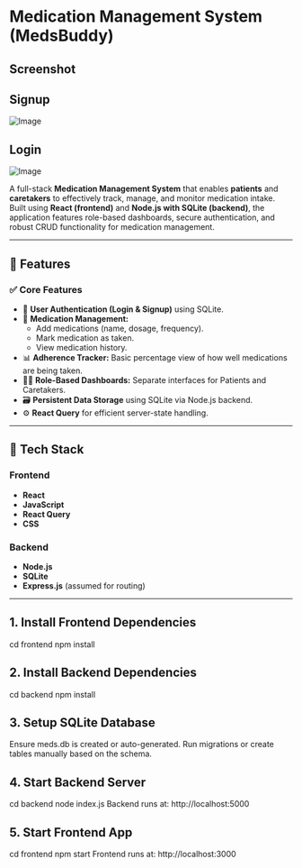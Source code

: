 # Medication Management System (MedsBuddy)

## Screenshot
  ## Signup
  ![Image](https://github.com/user-attachments/assets/85237cf4-a0d8-4dec-9e5c-ac94b4c16a2c)

  ## Login
  ![Image](https://github.com/user-attachments/assets/ed2202e2-34ed-4527-b742-e2447bc20cf3)

A full-stack **Medication Management System** that enables **patients** and **caretakers** to effectively track, manage, and monitor medication intake. Built using **React (frontend)** and **Node.js with SQLite (backend)**, the application features role-based dashboards, secure authentication, and robust CRUD functionality for medication management.

---

## 🚀 Features

### ✅ Core Features

- 🔐 **User Authentication (Login & Signup)** using SQLite.
- 💊 **Medication Management:**
  - Add medications (name, dosage, frequency).
  - Mark medication as taken.
  - View medication history.
- 📊 **Adherence Tracker:** Basic percentage view of how well medications are being taken.
- 🧑‍⚕️ **Role-Based Dashboards:** Separate interfaces for Patients and Caretakers.
- 🗃️ **Persistent Data Storage** using SQLite via Node.js backend.
- ⚙️ **React Query** for efficient server-state handling.

---

## 🧱 Tech Stack

### Frontend

- **React**
- **JavaScript**
- **React Query**
- **CSS**

### Backend

- **Node.js**
- **SQLite**
- **Express.js** (assumed for routing)

---

## 1. Install Frontend Dependencies

cd frontend
npm install

## 2. Install Backend Dependencies

cd backend
npm install

## 3. Setup SQLite Database
Ensure meds.db is created or auto-generated.
Run migrations or create tables manually based on the schema.

## 4. Start Backend Server

cd backend
node index.js
Backend runs at: http://localhost:5000

## 5. Start Frontend App

cd frontend
npm start
Frontend runs at: http://localhost:3000

